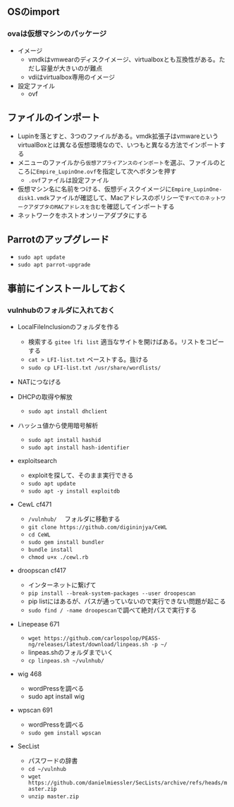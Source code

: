 ## OSのimport
### ovaは仮想マシンのパッケージ
- イメージ
  - vmdkはvmwearのディスクイメージ、virtualboxとも互換性がある。ただし容量が大きいのが難点
  - vdiはvirtualbox専用のイメージ
- 設定ファイル
  - ovf 

## ファイルのインポート
- Lupinを落とすと、3つのファイルがある。vmdk拡張子はvmwareというvirtualBoxとは異なる仮想環境なので、いつもと異なる方法でインポートする
- メニューのファイルから`仮想アプライアンスのインポート`を選ぶ、ファイルのところに`Empire_LupinOne.ovf`を指定して次へボタンを押す
  - `.ovf`ファイルは設定ファイル  
- 仮想マシン名に名前をつける、仮想ディスクイメージに`Empire_LupinOne-disk1.vmdk`ファイルが確認して、Macアドレスのポリシーで`すべてのネットワークアダプタのMACアドレスを含む`を確認してインポートする
- ネットワークをホストオンリーアダプタにする


## Parrotのアップグレード
- `sudo apt update`
- `sudo apt parrot-upgrade`

## 事前にインストールしておく
### vulnhubのフォルダに入れておく
- LocalFileInclusionのフォルダを作る
  - 検索する `gitee lfi list` 適当なサイトを開けばある。リストをコピーする
  - `cat > LFI-list.txt` ペーストする。抜ける
  - `sudo cp LFI-list.txt /usr/share/wordlists/`
-  NATにつなげる
- DHCPの取得や解放
  - `sudo apt install dhclient`
- ハッシュ値から使用暗号解析
  - `sudo apt install hashid`
  - `sudo apt install hash-identifier`
- exploitsearch
  - exploitを探して、そのまま実行できる
  - `sudo apt update`
  - `sudo apt -y install exploitdb` 
- CewL cf471
  - `/vulnhub/` 　フォルダに移動する
  - `git clone https://github.com/digininjya/CeWL`
  - `cd CeWL`
  - `sudo gem install bundler`
  - `bundle install`
  - `chmod u+x ./cewl.rb`
  
- droopscan cf417
  - インターネットに繋げて
  - `pip install --break-system-packages --user droopescan`
  - pip listにはあるが、パスが通っていないので実行できない問題が起こる
  - `sudo find / -name droopescan`で調べて絶対パスで実行する
- Linepease 671
  - `wget https://github.com/carlospolop/PEASS-ng/releases/latest/download/linpeas.sh -p ~/`
  - linpeas.shのフォルダまでいく
  - `cp linpeas.sh ~/vulnhub/` 
- wig 468
  - wordPressを調べる
  - sudo apt install wig 
- wpscan 691
  - wordPressを調べる
  - `sudo gem install wpscan` 
- SecList
  - パスワードの辞書
  - `cd ~/vulnhub`
  - `wget https://github.com/danielmiessler/SecLists/archive/refs/heads/master.zip`
  - `unzip master.zip`
